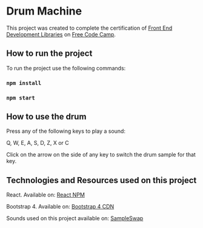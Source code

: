 # Drum Machine

This project was created to complete the certification of [Front End Development Libraries](https://www.freecodecamp.org/learn/front-end-development-libraries/) on [Free Code Camp](https://www.freecodecamp.org/).

## How to run the project

To run the project use the following commands:

### `npm install`
### `npm start`

## How to use the drum
Press any of the following keys to play a sound:

Q, W, E, A, S, D, Z, X or C

Click on the arrow on the side of any key to switch the drum sample for that key.

## Technologies and Resources used on this project

React. Available on: [React NPM](https://www.npmjs.com/package/react)

Bootstrap 4. Available on: [Bootstrap 4 CDN](https://getbootstrap.com/docs/4.6/getting-started/introduction/)

Sounds used on this project available on: [SampleSwap](https://sampleswap.org)